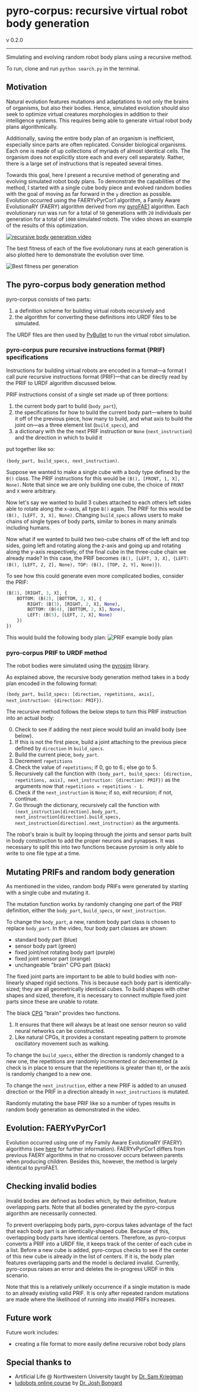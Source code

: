 # pyro-corpus: recursive virtual robot body generation

v 0.2.0

---

Simulating and evolving random robot body plans using a recursive method.

To run, clone and run `python search.py` in the terminal.

## Motivation

Natural evolution features mutations and adaptations to not only the brains of organisms, but also their bodies.
Hence, simulated evolution should also seek to optimize virtual creatures morphologies in addition to their intelligence systems.
This requires being able to generate virtual robot body plans algorithmically.

Additionally, saving the entire body plan of an organism is inefficient, especially since parts are often replicated.
Consider biological organisms.
Each one is made of up collections of myriads of almost identical cells.
The organism does not explicitly store each and every cell separately.
Rather, there is a large set of instructions that is repeated several times.

Towards this goal, here I present a recursive method of generating and evolving simulated robot body plans.
To demonstrate the capabilities of the method, I started with a single cube body piece and evolved random bodies with the goal of moving as far forward in the `y` direction as possible.
Evolution occurred using the FAERYvPyrCor1 algorithm, a Family Aware EvolutionaRY (FAERY) algorithm derived from my [pyroFAE1](https://github.com/alexeberes/pyro-faery) algorithm.
Each evolutionary run was run for a total of `50` generations with `20` individuals per generation for a total of `1000` simulated robots.
The video shows an example of the results of this optimization.

[![recursive body generation video](https://img.youtube.com/vi/1nszsIci9XQ/0.jpg)](https://www.youtube.com/watch?v=1nszsIci9XQ)

The best fitness of each of the five evolutionary runs at each generation is also plotted here to demonstrate the evolution over time.

![Best fitness per generation](data/output/fitness_curves.png)

## The pyro-corpus body generation method

pyro-corpus consists of two parts:

1. a definition scheme for building virtual robots recursively and
2. the algorithm for converting these definitions into URDF files to be simulated.

The URDF files are then used by [PyBullet](https://pybullet.org/wordpress/) to run the virtual robot simulation.

### pyro-corpus pure recursive instructions format (PRIF) specifications

Instructions for building virtual robots are encoded in a format&mdash;a format I call pure recursive instructions format (PRIF)&mdash;that can be directly read by the PRIF to URDF algorithm discussed below.

PRIF instructions consist of a single set made up of three portions:

1. the current body part to build (`body_part`),
2. the specifications for how to build the current body part&mdash;where to build it off of the previous piece, how many to build, and what axis to build the joint on&mdash;as a three element list (`build_specs`), and
3. a dictionary with the the next PRIF instruction or `None` (`next_instruction`) and the direction in which to build it

put together like so:

`(body_part, build_specs, next_instruction)`.

Suppose we wanted to make a single cube with a body type defined by the `B()` class.
The PRIF instructions for this would be `(B(), [FRONT, 1, X], None)`.
Note that since we are only building one cube, the choice of `FRONT` and `X` were arbitrary.

Now let's say we wanted to build 3 cubes attached to each others left sides able to rotate along the x-axis, all type `B()` again.
The PRIF for this would be `(B(), [LEFT, 3, X], None)`.
Changing `build_specs` allows users to make chains of single types of body parts, similar to bones in many animals including humans.

Now what if we wanted to build two two-cube chains off of the left and top sides, going left and rotating along the z-axis and going up and rotating along the y-axis respectively, of the final cube in the three-cube chain we already made?
In this case, the PRIF becomes `(B(), [LEFT, 3, X], {LEFT: (B(), [LEFT, 2, Z], None), TOP: (B(), [TOP, 2, Y], None)})`.

To see how this could generate even more complicated bodies, consider the PRIF:

```python
(B(1), [RIGHT, 3, X], {
    BOTTOM: (B(2), [BOTTOM, 2, X], {
        RIGHT: (B(3), [RIGHT, 2, X], None),
        BOTTOM: (B(4), [BOTTOM, 2, X], None),
        LEFT: (B(5), [LEFT, 2, X], None)
    })
})
```

This would build the following body plan:
![PRIF example body plan](media/diagram1.png)

### pyro-corpus PRIF to URDF method

The robot bodies were simulated using the [pyrosim](https://github.com/jbongard/pyrosim) library.

As explained above, the recursive body generation method takes in a body plan encoded in the following format:

`(body_part, build_specs: [direction, repetitions, axis], next_instruction: {direction: PRIF})`.

The recursive method follows the below steps to turn this PRIF instruction into an actual body:

0. Check to see if adding the next piece would build an invalid body (see below).
1. If this is not the first piece, build a joint attaching to the previous piece defined by `direction` in `build_specs`.
2. Build the current piece, `body_part`.
3. Decrement `repetitions`
4. Check the value of `repetitions`; if 0, go to 6.; else go to 5.
5. Recursively call the function with `(body_part, build_specs: [direction, repetitions, axis], next_instruction: {direction: PRIF})` as the arguments now that `repetitions = repetitions - 1`.
6. Check if the `next_instruction` is `None`; if so, exit recursion; if not, continue.
7. Go through the dictionary, recursively call the function with `(next_instruction[direction].body_part, next_instruction[direction].build_specs, next_instruction[direction].next_instruction)` as the arguments.

The robot's brain is built by looping through the joints and sensor parts built in body construction to add the proper neurons and synapses.
It was necessary to split this into two functions because pyrosim is only able to write to one file type at a time.

## Mutating PRIFs and random body generation

As mentioned in the video, random body PRIFs were generated by starting with a single cube and mutating it.

The mutation function works by randomly changing one part of the PRIF definition, either the `body_part`, `build_specs`, or `next_instruction`.

To change the `body_part`, a new, random body part class is chosen to replace `body_part`.
In the video, four body part classes are shown:

- standard body part (blue)
- sensor body part (green)
- fixed joint/not rotating body part (purple)
- fixed joint sensor part (orange)
- unchangeable "brain" CPG part (black)

The fixed joint parts are important to be able to build bodies with non-linearly shaped rigid sections.
This is because each body part is identically-sized; they are all geometrically identical cubes.
To build shapes with other shapes and sized, therefore, it is necessary to connect multiple fixed joint parts since these are unable to rotate.

The black [CPG](https://en.wikipedia.org/wiki/Central_pattern_generator) "brain" provides two functions.

1. It ensures that there will always be at least one sensor neuron so valid neural networks can be constructed.
2. Like natural CPGs, it provides a constant repeating pattern to promote oscillatory movement such as walking.

To change the `build_specs`, either the direction is randomly changed to a new one, the repetitions are randomly incremented or decremented (a check is in place to ensure that the repetitions is greater than `0`), or the axis is randomly changed to a new one.

To change the `next_instruction`, either a new PRIF is added to an unused direction or the PRIF in a direction already in `next_instructions` is mutated.

Randomly mutating the base PRIF like so a number of types results in random body generation as demonstrated in the video.

## Evolution: FAERYvPyrCor1

Evolution occurred using one of my Family Aware EvolutionaRY (FAERY) algorithms (see [here](https://github.com/alexeberes/pyro-faery) for further information).
FAERYvPyrCor1 differs from previous FAERY algorithms in that no crossover occurs between parents when producing children.
Besides this, however, the method is largely identical to pyroFAE1.

## Checking invalid bodies

Invalid bodies are defined as bodies which, by their definition, feature overlapping parts.
Note that all bodies generated by the pyro-corpus algorithm are necessarily connected.

To prevent overlapping body parts, pyro-corpus takes advantage of the fact that each body part is an identically-shaped cube.
Because of this, overlapping body parts have identical centers.
Therefore, as pyro-corpus converts a PRIF into a URDF file, it keeps track of the center of each cube in a list.
Before a new cube is added, pyro-corpus checks to see if the center of this new cube is already in the list of centers.
If it is, the body plan features overlapping parts and the model is declared invalid.
Currently, pyro-corpus raises an error and deletes the in-progress URDF in this scenario.

Note that this is a relatively unlikely occurrence if a single mutation is made to an already existing valid PRIF.
It is only after repeated random mutations are made where the likelihood of running into invalid PRIFs increases.

## Future work

Future work includes:

- creating a file format to more easily define recursive robot body plans

## Special thanks to

- Artificial Life @ Northwestern University taught by [Dr. Sam Kriegman](https://www.mccormick.northwestern.edu/research-faculty/directory/profiles/kriegman-sam.html)
- [ludobots online course](https://www.reddit.com/r/ludobots/) by [Dr. Josh Bongard](https://jbongard.github.io)
